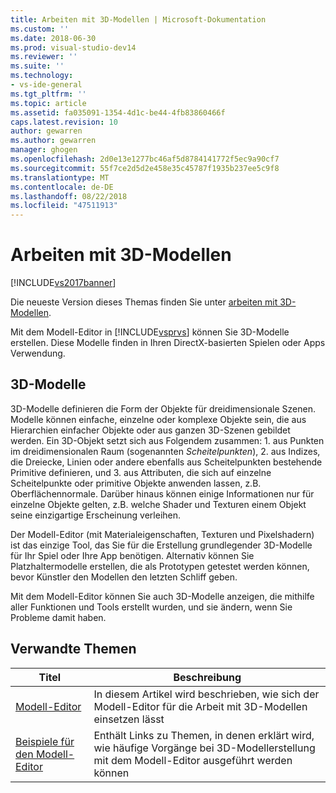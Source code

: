```yaml
---
title: Arbeiten mit 3D-Modellen | Microsoft-Dokumentation
ms.custom: ''
ms.date: 2018-06-30
ms.prod: visual-studio-dev14
ms.reviewer: ''
ms.suite: ''
ms.technology:
- vs-ide-general
ms.tgt_pltfrm: ''
ms.topic: article
ms.assetid: fa035091-1354-4d1c-be44-4fb83860466f
caps.latest.revision: 10
author: gewarren
ms.author: gewarren
manager: ghogen
ms.openlocfilehash: 2d0e13e1277bc46af5d8784141772f5ec9a90cf7
ms.sourcegitcommit: 55f7ce2d5d2e458e35c45787f1935b237ee5c9f8
ms.translationtype: MT
ms.contentlocale: de-DE
ms.lasthandoff: 08/22/2018
ms.locfileid: "47511913"
---
```

# <a name="working-with-3-d-models"></a>Arbeiten mit 3D-Modellen
[!INCLUDE[vs2017banner](../includes/vs2017banner.md)]

Die neueste Version dieses Themas finden Sie unter [arbeiten mit 3D-Modellen](https://docs.microsoft.com/visualstudio/designers/working-with-3-d-models).  
  
Mit dem Modell-Editor in [!INCLUDE[vsprvs](../includes/vsprvs-md.md)] können Sie 3D-Modelle erstellen. Diese Modelle finden in Ihren DirectX-basierten Spielen oder Apps Verwendung.  
  
## <a name="3-d-models"></a>3D-Modelle  
 3D-Modelle definieren die Form der Objekte für dreidimensionale Szenen. Modelle können einfache, einzelne oder komplexe Objekte sein, die aus Hierarchien einfacher Objekte oder aus ganzen 3D-Szenen gebildet werden. Ein 3D-Objekt setzt sich aus Folgendem zusammen: 1. aus Punkten im dreidimensionalen Raum (sogenannten *Scheitelpunkten*), 2. aus Indizes, die Dreiecke, Linien oder andere ebenfalls aus Scheitelpunkten bestehende Primitive definieren, und 3. aus Attributen, die sich auf einzelne Scheitelpunkte oder primitive Objekte anwenden lassen, z.B. Oberflächennormale. Darüber hinaus können einige Informationen nur für einzelne Objekte gelten, z.B. welche Shader und Texturen einem Objekt seine einzigartige Erscheinung verleihen.  
  
 Der Modell-Editor (mit Materialeigenschaften, Texturen und Pixelshadern) ist das einzige Tool, das Sie für die Erstellung grundlegender 3D-Modelle für Ihr Spiel oder Ihre App benötigen. Alternativ können Sie Platzhaltermodelle erstellen, die als Prototypen getestet werden können, bevor Künstler den Modellen den letzten Schliff geben.  
  
 Mit dem Modell-Editor können Sie auch 3D-Modelle anzeigen, die mithilfe aller Funktionen und Tools erstellt wurden, und sie ändern, wenn Sie Probleme damit haben.  
  
## <a name="related-topics"></a>Verwandte Themen  
  
|Titel|Beschreibung|  
|-----------|-----------------|  
|[Modell-Editor](../designers/model-editor.md)|In diesem Artikel wird beschrieben, wie sich der Modell-Editor für die Arbeit mit 3D-Modellen einsetzen lässt|  
|[Beispiele für den Modell-Editor](../designers/model-editor-examples.md)|Enthält Links zu Themen, in denen erklärt wird, wie häufige Vorgänge bei 3D-Modellerstellung mit dem Modell-Editor ausgeführt werden können|



